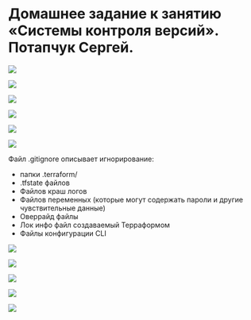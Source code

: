 # Домашнее задание к занятию «Системы контроля версий». Потапчук Сергей.

![](img/img-01-01.png)

![](img/img-01-02.png)

![](img/img-01-03.png)

![](img/img-01-04.png)

![](img/img-01-05.png)

![](img/img-01-06.png)

Файл .gitignore описывает игнорирование:

* папки .terraform/
* .tfstate файлов
* Файлов краш логов
* Файлов переменных (которые могут содержать пароли и другие чувствительные данные)
* Оверрайд файлы
* Лок инфо файл создаваемый Терраформом
* Файлы конфигурации CLI

![](img/img-01-07.png)

![](img/img-01-08.png)

![](img/img-01-09.png)

![](img/img-01-10.png)

![](img/img-01-11.png)
